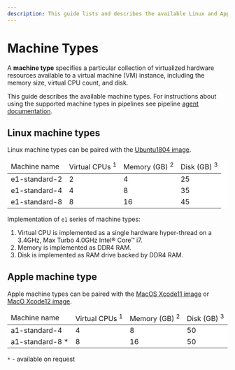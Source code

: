 ```yaml
---
description: This guide lists and describes the available Linux and Apple machine types available in Semaphore 2.0.
---
```


# Machine Types

A **machine type** specifies a particular collection of virtualized
hardware resources available to a virtual machine (VM) instance,
including the memory size, virtual CPU count, and disk.

This guide describes the available machine types. For instructions about using
the supported machine types in pipelines see pipeline
[agent documentation][agent].

## Linux machine types

Linux machine types can be paired with the [Ubuntu1804 image][ubuntu1804].

<table style="background-color: rgb(255, 255, 255);">
<thead>
<tr>
  <td>
    Machine name
  </td>
  <td>
    Virtual CPUs <sup>1</sup>
  </td>
  <td>
    Memory (GB) <sup>2</sup>
  </td>
  <td>
    Disk (GB) <sup>3</sup>
  </td>
</tr>
</thead>
<tbody>
<tr>
  <td>
    e1-standard-2
  </td>
  <td>
     2
  </td>
  <td>
     4
  </td>
  <td>
     25
  </td>
</tr>
<tr>
  <td>
    e1-standard-4
  </td>
  <td>
     4
  </td>
  <td>
     8
  </td>
  <td>
     35
  </td>
</tr>
<tr>
  <td>
     e1-standard-8
  </td>
  <td>
     8
  </td>
  <td>
     16
  </td>
  <td>
     45
  </td>
</tr>
</tbody>
</table>

Implementation of `e1` series of machine types:

1. Virtual CPU is implemented as a single hardware hyper-thread on a
   3.4GHz, Max Turbo 4.0GHz Intel® Core™ i7.
2. Memory is implemented as DDR4 RAM.
3. Disk is implemented as RAM drive backed by DDR4 RAM.

## Apple machine type

Apple machine types can be paired with the [MacOS Xcode11 image][macos-xcode11] or [MacO Xcode12 image][macos-xcode12].

<table style="background-color: rgb(255, 255, 255);">
<thead>
<tr>
  <td>
     Machine name
  </td>
  <td>
     Virtual CPUs <sup>1</sup>
  </td>
  <td>
     Memory (GB) <sup>2</sup>
  </td>
  <td>
     Disk (GB) <sup>3</sup>
  </td>
</tr>
</thead>
<tbody>
<tr>
  <td>
     a1-standard-4
  </td>
  <td>
     4
  </td>
  <td>
     8
  </td>
  <td>
     50
  </td>
</tr>
  <tr>
  <td>
     a1-standard-8 *
  </td>
  <td>
     8
  </td>
  <td>
     16
  </td>
  <td>
     50
  </td>
</tr>
</tbody>
</table>

`*` - available on request

[agent]: https://docs.semaphoreci.com/reference/pipeline-yaml-reference/#agent
[ubuntu1804]: https://docs.semaphoreci.com/ci-cd-environment/ubuntu-18.04-image/
[macos-xcode11]: https://docs.semaphoreci.com/ci-cd-environment/macos-xcode-11-image/
[macos-xcode12]: https://docs.semaphoreci.com/ci-cd-environment/macos-xcode-12-image/
